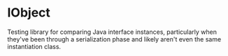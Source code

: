 IObject
=======

Testing library for comparing Java interface instances, particularly when they've been through a serialization phase and likely aren't even the same instantiation class.
